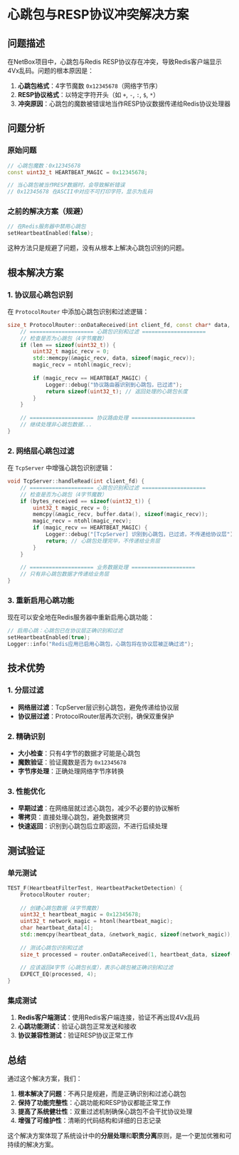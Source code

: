 # 心跳包与RESP协议冲突解决方案

## 问题描述

在NetBox项目中，心跳包与Redis RESP协议存在冲突，导致Redis客户端显示4Vx乱码。问题的根本原因是：

1. **心跳包格式**：4字节魔数 `0x12345678`（网络字节序）
2. **RESP协议格式**：以特定字符开头（如 `+`, `-`, `:`, `$`, `*`）
3. **冲突原因**：心跳包的魔数被错误地当作RESP协议数据传递给Redis协议处理器

## 问题分析

### 原始问题
```cpp
// 心跳包魔数：0x12345678
const uint32_t HEARTBEAT_MAGIC = 0x12345678;

// 当心跳包被当作RESP数据时，会导致解析错误
// 0x12345678 在ASCII中对应不可打印字符，显示为乱码
```

### 之前的解决方案（规避）
```cpp
// 在Redis服务器中禁用心跳包
setHeartbeatEnabled(false);
```
这种方法只是规避了问题，没有从根本上解决心跳包识别的问题。

## 根本解决方案

### 1. 协议层心跳包识别

在 `ProtocolRouter` 中添加心跳包识别和过滤逻辑：

```cpp
size_t ProtocolRouter::onDataReceived(int client_fd, const char* data, size_t len) {
    // ==================== 心跳包识别和过滤 ====================
    // 检查是否为心跳包（4字节魔数）
    if (len == sizeof(uint32_t)) {
        uint32_t magic_recv = 0;
        std::memcpy(&magic_recv, data, sizeof(magic_recv));
        magic_recv = ntohl(magic_recv);
        
        if (magic_recv == HEARTBEAT_MAGIC) {
            Logger::debug("协议路由器识别到心跳包，已过滤");
            return sizeof(uint32_t); // 返回处理的心跳包长度
        }
    }
    
    // ==================== 协议路由处理 ====================
    // 继续处理非心跳包数据...
}
```

### 2. 网络层心跳包过滤

在 `TcpServer` 中增强心跳包识别逻辑：

```cpp
void TcpServer::handleRead(int client_fd) {
    // ==================== 心跳包识别和过滤 ====================
    // 检查是否为心跳包（4字节魔数）
    if (bytes_received == sizeof(uint32_t)) {
        uint32_t magic_recv = 0;
        memcpy(&magic_recv, buffer.data(), sizeof(magic_recv));
        magic_recv = ntohl(magic_recv);
        if (magic_recv == HEARTBEAT_MAGIC) {
            Logger::debug("[TcpServer] 识别到心跳包，已过滤，不传递给协议层");
            return; // 心跳包处理完毕，不传递给业务层
        }
    }
    
    // ==================== 业务数据处理 ====================
    // 只有非心跳包数据才传递给业务层
}
```

### 3. 重新启用心跳功能

现在可以安全地在Redis服务器中重新启用心跳功能：

```cpp
// 启用心跳：心跳包已在协议层正确识别和过滤
setHeartbeatEnabled(true);
Logger::info("Redis应用已启用心跳包，心跳包将在协议层被正确过滤");
```

## 技术优势

### 1. 分层过滤
- **网络层过滤**：TcpServer层识别心跳包，避免传递给协议层
- **协议层过滤**：ProtocolRouter层再次识别，确保双重保护

### 2. 精确识别
- **大小检查**：只有4字节的数据才可能是心跳包
- **魔数验证**：验证魔数是否为 `0x12345678`
- **字节序处理**：正确处理网络字节序转换

### 3. 性能优化
- **早期过滤**：在网络层就过滤心跳包，减少不必要的协议解析
- **零拷贝**：直接处理心跳包，避免数据拷贝
- **快速返回**：识别到心跳包后立即返回，不进行后续处理

## 测试验证

### 单元测试
```cpp
TEST_F(HeartbeatFilterTest, HeartbeatPacketDetection) {
    ProtocolRouter router;
    
    // 创建心跳包数据（4字节魔数）
    uint32_t heartbeat_magic = 0x12345678;
    uint32_t network_magic = htonl(heartbeat_magic);
    char heartbeat_data[4];
    std::memcpy(heartbeat_data, &network_magic, sizeof(network_magic));
    
    // 测试心跳包识别和过滤
    size_t processed = router.onDataReceived(1, heartbeat_data, sizeof(heartbeat_data));
    
    // 应该返回4字节（心跳包长度），表示心跳包被正确识别和过滤
    EXPECT_EQ(processed, 4);
}
```

### 集成测试
1. **Redis客户端测试**：使用Redis客户端连接，验证不再出现4Vx乱码
2. **心跳功能测试**：验证心跳包正常发送和接收
3. **协议兼容性测试**：验证RESP协议正常工作

## 总结

通过这个解决方案，我们：

1. **根本解决了问题**：不再只是规避，而是正确识别和过滤心跳包
2. **保持了功能完整性**：心跳功能和RESP协议都能正常工作
3. **提高了系统健壮性**：双重过滤机制确保心跳包不会干扰协议处理
4. **增强了可维护性**：清晰的代码结构和详细的日志记录

这个解决方案体现了系统设计中的**分层处理**和**职责分离**原则，是一个更加优雅和可持续的解决方案。 